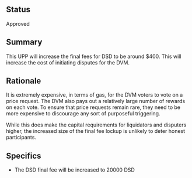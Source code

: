 ## Status

Approved

##  Summary

This UPP will increase the final fees for DSD to be around $400. This will increase the cost of initiating disputes for the DVM.

##  Rationale

It is extremely expensive, in terms of gas, for the DVM voters to vote on a price request. The DVM also pays out a relatively large number of rewards on each vote. To ensure that price requests remain rare, they need to be more expensive to discourage any sort of purposeful triggering.

While this does make the capital requirements for liquidators and disputers higher, the increased size of the final fee lockup is unlikely to deter honest participants.

##  Specifics

- The DSD final fee will be increased to 20000 DSD

